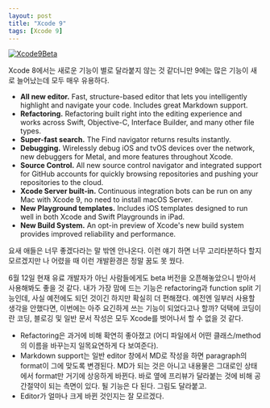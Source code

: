 ```yaml
---
layout: post
title: "Xcode 9"
tags: [Xcode 9]
---
```


[![Xcode9Beta](https://img.shields.io/website-up-down-green-red/http/shields.io.svg?label=Xcode9Beta&style=plastic)](https://developer.apple.com/download/)

Xcode 8에서는 새로운 기능이 별로 달라붙지 않는 것 같더니만 9에는 많은 기능이 새로 늘어났는데 모두 매우 유용하다.

- **All new editor.** Fast, structure-based editor that lets you intelligently highlight and navigate your code. Includes great Markdown support.
- **Refactoring.** Refactoring built right into the editing experience and works across Swift, Objective-C, Interface Builder, and many other file types.
- **Super-fast search.** The Find navigator returns results instantly.
- **Debugging.** Wirelessly debug iOS and tvOS devices over the network, new debuggers for Metal, and more features throughout Xcode.
- **Source Control.** All new source control navigator and integrated support for GitHub accounts for quickly browsing repositories and pushing your repositories to the cloud.
- **Xcode Server built-in.** Continuous integration bots can be run on any Mac with Xcode 9, no need to install macOS Server.
- **New Playground templates.** Includes iOS templates designed to run well in both Xcode and Swift Playgrounds in iPad.
- **New Build System.** An opt-in preview of Xcode's new build system provides improved reliability and performance.

요새 애들은 너무 좋겠다라는 말 밖엔 안나온다. 이런 얘기 하면 너무 고리타분하다 할지 모르겠지만 나 어렸을 때 이런 개발환경은 정말 꿈도 못 꿨다.

6월 12일 현재 유료 개발자가 아닌 사람들에게도 beta 버전을 오픈해놓았으니 받아서 사용해봐도 좋을 것 같다. 내가 가장 맘에 드는 기능은 refactoring과 function split 기능인데, 사실 예전에도 되던 것이긴 하지만 확실히 더 편해졌다. 예전엔 일부러 사용할 생각을 안했다면, 이번에는 아주 요긴하게 쓰는 기능이 되었다고나 할까? 덕택에 코딩이란 코딩, 블로깅 및 일반 문서 작성은 모두 Xcode를 벗어나서 할 수 없을 것 같다.

- Refactoring은 과거에 비해 확연히 좋아졌고 (어디 파일에서 어떤 클래스/method의 이름을 바꾸는지 일목요연하게 다 보여준다).
- Markdown support는 일반 editor 창에서 MD로 작성을 하면 paragraph의 format이 그에 맞도록 변경된다. MD가 되는 것은 아니고 내용물은 그대로인 상태에서 format만 거기에 상응하게 바뀐다. 바로 옆에 프리뷰가 달라붙는 것에 비해 공간절약이 되는 측면이 있다. 될 기능은 다 된다. 그림도 달라붙고.
- Editor가 얼마나 크게 바뀐 것인지는 잘 모르겠다.


